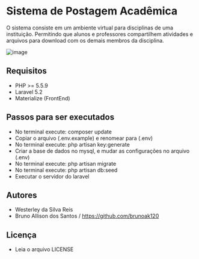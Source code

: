 # Sistema de Postagem Acadêmica

O sistema consiste em um ambiente virtual para disciplinas de uma instituição. Permitindo que alunos e professores compartilhem atividades e arquivos para download com os demais membros da disciplina.

![image](https://cloud.githubusercontent.com/assets/13291433/16743422/b92652c6-4782-11e6-84fa-7c257082f61e.png)

## Requisitos

 * PHP >= 5.5.9 
 * Laravel 5.2
 * Materialize (FrontEnd)

## Passos para ser executados

 * No terminal execute: composer update
 * Copiar o arquivo (.env.example) e renomear para (.env)
 * No terminal execute: php artisan key:generate
 * Criar a base de dados no mysql, e mudar as configurações no arquivo (.env)
 * No terminal execute: php artisan migrate
 * No terminal execute: php artisan db:seed
 * Executar o servidor do laravel
 
## Autores
 
 * Westerley da Silva Reis
 * Bruno Allison dos Santos / https://github.com/brunoak120

## Licença

 * Leia o arquivo LICENSE
